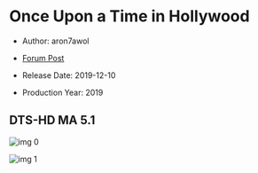 # Once Upon a Time in Hollywood

* Author: aron7awol

* [Forum Post](https://www.avsforum.com/threads/bass-eq-for-filtered-movies.2995212/post-58888758)

* Release Date: 2019-12-10
* Production Year: 2019

## DTS-HD MA 5.1

![img 0](https://i.imgur.com/2kjLQGd.jpg)

![img 1](https://i.imgur.com/Gi44GZU.png)

